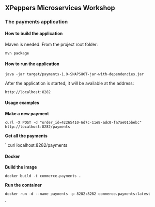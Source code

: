 ## XPeppers Microservices Workshop
### The payments application

#### How to build the application
Maven is needed.
From the project root folder:

`
mvn package
`

#### How to run the application

`
java -jar target/payments-1.0-SNAPSHOT-jar-with-dependencies.jar
`

After the application is started, it will be available at the address:

`
http://localhost:8282
`

#### Usage examples
**Make a new payment**

`
curl -X POST -d "order_id=42265410-6d7c-11e8-adc0-fa7ae01bbebc" http://localhost:8282/payments
`

**Get all the payments**

`
curl localhost:8282/payments

#### Docker

**Build the image**

```
docker build -t commerce.payments .
```

**Run the container**

```
docker run -d --name payments -p 8282:8282 commerce.payments:latest
```
`